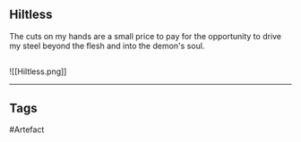 ## Hiltless
The cuts on my hands are a small price to pay
for the opportunity to drive my steel
beyond the flesh and into the demon's soul.
## 
![[Hiltless.png]]

---
## Tags
#Artefact